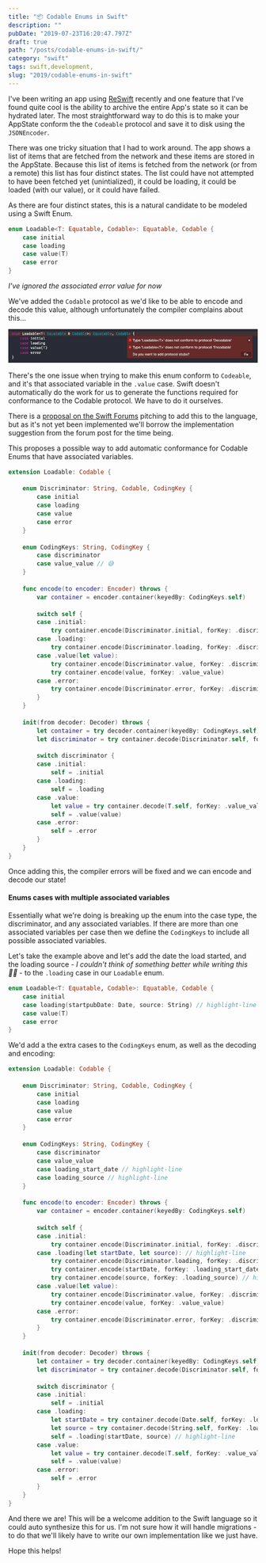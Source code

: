 ```yaml
---
title: "📦 Codable Enums in Swift"
description: ""
pubDate: "2019-07-23T16:20:47.797Z"
draft: true
path: "/posts/codable-enums-in-swift/"
category: "swift"
tags: swift,development,
slug: "2019/codable-enums-in-swift"
---
```


I've been writing an app using [ReSwift](https://github.com/ReSwift/ReSwift) recently and one feature that I've found quite cool is the ability to archive the entire App's state so it can be hydrated later. The most straightforward way to do this is to make your AppState conform the the `Codeable` protocol and save it to disk using the `JSONEncoder`.

There was one tricky situation that I had to work around. The app shows a list of items that are fetched from the network and these items are stored in the AppState. Because this list of items is fetched from the network (or from a remote) this list has four distinct states. The list could have not attempted to have been fetched yet (unintialized), it could be loading, it could be loaded (with our value), or it could have failed.

As there are four distinct states, this is a natural candidate to be modeled using a Swift Enum.

```swift
enum Loadable<T: Equatable, Codable>: Equatable, Codable {
    case initial
    case loading
    case value(T)
    case error
}
```

_I've ignored the associated error value for now_

We've added the `Codable` protocol as we'd like to be able to encode and decode this value, although unfortunately the compiler complains about this...

![screenshot](./image.png)

There's the one issue when trying to make this enum conform to `Codeable`, and it's that associated variable in the `.value` case. Swift doesn't automatically do the work for us to generate the functions required for conformance to the Codable protocol. We have to do it ourselves.

There is a [proposal on the Swift Forums](https://forums.swift.org/t/automatic-codable-conformance-for-enums-with-associated-values-that-themselves-conform-to-codable/11499/16) pitching to add this to the language, but as it's not yet been implemented we'll borrow the implementation suggestion from the forum post for the time being.

This proposes a possible way to add automatic conformance for Codable Enums that have associated variables. 

```swift
extension Loadable: Codable {

    enum Discriminator: String, Codable, CodingKey {
        case initial
        case loading
        case value
        case error
    }

    enum CodingKeys: String, CodingKey {
        case discriminator
        case value_value // 😅
    }

    func encode(to encoder: Encoder) throws {
        var container = encoder.container(keyedBy: CodingKeys.self)

        switch self {
        case .initial:
            try container.encode(Discriminator.initial, forKey: .discriminator)
        case .loading:
            try container.encode(Discriminator.loading, forKey: .discriminator)
        case .value(let value):
            try container.encode(Discriminator.value, forKey: .discriminator)
            try container.encode(value, forKey: .value_value)
        case .error:
            try container.encode(Discriminator.error, forKey: .discriminator)
        }
    }

    init(from decoder: Decoder) throws {
        let container = try decoder.container(keyedBy: CodingKeys.self)
        let discriminator = try container.decode(Discriminator.self, forKey: CodingKeys.discriminator)

        switch discriminator {
        case .initial:
            self = .initial
        case .loading:
            self = .loading
        case .value:
            let value = try container.decode(T.self, forKey: .value_value)
            self = .value(value)
        case .error:
            self = .error
        }
    }
}
```

Once adding this, the compiler errors will be fixed and we can encode and decode our state!

#### Enums cases with multiple associated variables

Essentially what we're doing is breaking up the enum into the case type, the discriminator, and any associated variables. If there are more than one associated variables per case then we define the `CodingKeys` to include all possible associated variables.

Let's take the example above and let's add the date the load started, and the loading source - _I couldn't think of something better while writing this 🤷‍♂️_ - to the `.loading` case in our `Loadable` enum.

```swift
enum Loadable<T: Equatable, Codable>: Equatable, Codable {
    case initial
    case loading(startpubDate: Date, source: String) // highlight-line
    case value(T)
    case error
}
```

We'd add a the extra cases to the `CodingKeys` enum, as well as the decoding and encoding:

```swift
extension Loadable: Codable {

    enum Discriminator: String, Codable, CodingKey {
        case initial
        case loading
        case value
        case error
    }

    enum CodingKeys: String, CodingKey {
        case discriminator
        case value_value
        case loading_start_date // highlight-line
        case loading_source // highlight-line
    }

    func encode(to encoder: Encoder) throws {
        var container = encoder.container(keyedBy: CodingKeys.self)

        switch self {
        case .initial:
            try container.encode(Discriminator.initial, forKey: .discriminator)
        case .loading(let startDate, let source): // highlight-line
            try container.encode(Discriminator.loading, forKey: .discriminator) // highlight-line
            try container.encode(startDate, forKey: .loading_start_date) // highlight-line
            try container.encode(source, forKey: .loading_source) // highlight-line
        case .value(let value):
            try container.encode(Discriminator.value, forKey: .discriminator)
            try container.encode(value, forKey: .value_value)
        case .error:
            try container.encode(Discriminator.error, forKey: .discriminator)
        }
    }

    init(from decoder: Decoder) throws {
        let container = try decoder.container(keyedBy: CodingKeys.self)
        let discriminator = try container.decode(Discriminator.self, forKey: CodingKeys.discriminator)

        switch discriminator {
        case .initial:
            self = .initial
        case .loading:
            let startDate = try container.decode(Date.self, forKey: .loading_start_date) // highlight-line
            let source = try container.decode(String.self, forKey: .loading_source) // highlight-line
            self = .loading(startDate, source) // highlight-line
        case .value:
            let value = try container.decode(T.self, forKey: .value_value)
            self = .value(value)
        case .error:
            self = .error
        }
    }
}
```

And there we are! This will be a welcome addition to the Swift language so it could auto synthesize this for us. I'm not sure how it will handle migrations - to do that we'll likely have to write our own implementation like we just have.

Hope this helps!
